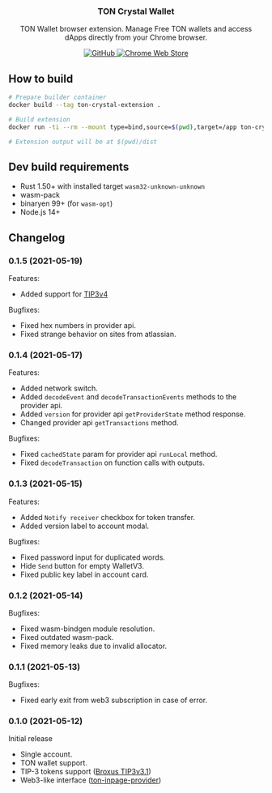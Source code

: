 <p align="center">
    <h3 align="center">TON Crystal Wallet</h3>
    <p align="center">TON Wallet browser extension. Manage Free TON wallets and access dApps directly from your Chrome browser.</p>
    <p align="center">
        <a href="/LICENSE">
            <img alt="GitHub" src="https://img.shields.io/github/license/broxus/ton-wallet-crystal-browser-extension" />
        </a>
        <a href="https://chrome.google.com/webstore/detail/ton-crystal-wallet/cgeeodpfagjceefieflmdfphplkenlfk">
            <img alt="Chrome Web Store" src="https://img.shields.io/chrome-web-store/v/cgeeodpfagjceefieflmdfphplkenlfk">
        </a>
    </p>
</p>

## How to build

```bash
# Prepare builder container
docker build --tag ton-crystal-extension .

# Build extension
docker run -ti --rm --mount type=bind,source=$(pwd),target=/app ton-crystal-extension

# Extension output will be at $(pwd)/dist 
```

## Dev build requirements

- Rust 1.50+ with installed target `wasm32-unknown-unknown`
- wasm-pack
- binaryen 99+ (for `wasm-opt`)
- Node.js 14+

## Changelog

### 0.1.5 (2021-05-19)

Features:
* Added support for [TIP3v4](https://github.com/broxus/ton-eth-bridge-token-contracts/releases/tag/4.0)

Bugfixes:
* Fixed hex numbers in provider api.
* Fixed strange behavior on sites from atlassian.

### 0.1.4 (2021-05-17)

Features:
* Added network switch.
* Added `decodeEvent` and `decodeTransactionEvents` methods to the provider api.
* Added `version` for provider api `getProviderState` method response.
* Changed provider api `getTransactions` method.

Bugfixes:
* Fixed `cachedState` param for provider api `runLocal` method.
* Fixed `decodeTransaction` on function calls with outputs.

### 0.1.3 (2021-05-15)

Features:
* Added `Notify receiver` checkbox for token transfer.
* Added version label to account modal.

Bugfixes:
* Fixed password input for duplicated words.
* Hide `Send` button for empty WalletV3.
* Fixed public key label in account card.

### 0.1.2 (2021-05-14)

Bugfixes:
* Fixed wasm-bindgen module resolution.
* Fixed outdated wasm-pack.
* Fixed memory leaks due to invalid allocator.

### 0.1.1 (2021-05-13)

Bugfixes:
* Fixed early exit from web3 subscription in case of error.

### 0.1.0 (2021-05-12)

Initial release
* Single account.
* TON wallet support.
* TIP-3 tokens support ([Broxus TIP3v3.1](https://github.com/broxus/ton-eth-bridge-token-contracts/releases/tag/3.1))
* Web3-like interface ([ton-inpage-provider](https://github.com/broxus/ton-inpage-provider))
